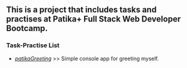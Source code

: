 ## This is a project that includes tasks and practises at Patika+ Full Stack Web Developer Bootcamp.</span> 

### Task-Practise List
- [_patikaGreeting_](https://github.com/Chessfull/patikaGreeting/blob/main/patikaGreeting.cs) >> Simple console app for greeting myself.


